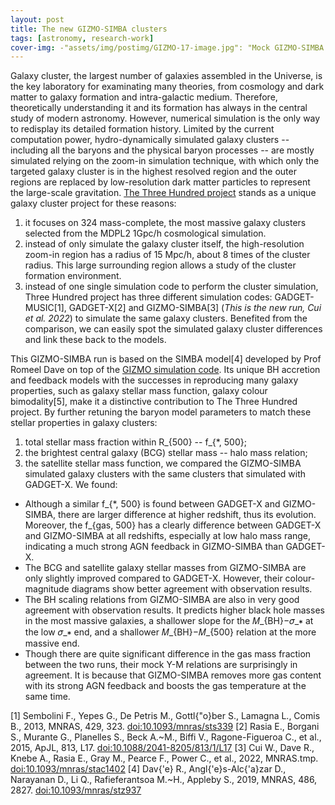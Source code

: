 ```yaml
---
layout: post
title: The new GIZMO-SIMBA clusters
tags: [astronomy, research-work]
cover-img: -"assets/img/postimg/GIZMO-17-image.jpg": "Mock GIZMO-SIMBA cluster"
---
```


Galaxy cluster, the largest number of galaxies assembled in the Universe, is the key laboratory for examinating many theories, from cosmology and dark matter to galaxy formation and intra-galactic medium. Therefore, theoretically understanding it and its formation has always in the central study of modern astronomy. However, numerical simulation is the only way to redisplay its detailed formation history. Limited by the current computation power, hydro-dynamically simulated galaxy clusters -- including all the baryons and the physical baryon processes -- are mostly simulated relying on the zoom-in simulation technique, with which only the targeted galaxy cluster is in the highest resolved region and the outer regions are replaced by low-resolution dark matter particles to represent the large-scale gravitation. [The Three Hundred project](https://the300-project.org) stands as a unique galaxy cluster project for these reasons:
1. it focuses on 324 mass-complete, the most massive galaxy clusters selected from the MDPL2 1Gpc/h cosmological simulation. 
2. instead of only simulate the galaxy cluster itself, the high-resolution zoom-in region has a radius of 15 Mpc/h, about 8 times of the cluster radius. This large surrounding region allows a study of the cluster formation environment.
3. instead of one single simulation code to perform the cluster simulation, Three Hundred project has three different simulation codes: GADGET-MUSIC[1], GADGET-X[2] and GIZMO-SIMBA[3] (*This is the new run, Cui et al. 2022*) to simulate the same galaxy clusters. Benefited from the comparison, we can easily spot the simulated galaxy cluster differences and link these back to the models.

This GIZMO-SIMBA run is based on the SIMBA model[4] developed by Prof Romeel Dave on top of the [GIZMO simulation code](http://www.tapir.caltech.edu/~phopkins/Site/GIZMO.html). Its unique BH accretion and feedback models with the successes in reproducing many galaxy properties, such as galaxy stellar mass function, galaxy colour bimodality[5], make it a distinctive contribution to The Three Hundred project. By further retuning the baryon model parameters to match these stellar properties in galaxy clusters: 
1. total stellar mass fraction within R_{500} -- f_{*, 500};
2. the brightest central galaxy (BCG) stellar mass -- halo mass relation;
3. the satellite stellar mass function,
we compared the GIZMO-SIMBA simulated galaxy clusters with the same clusters that simulated with GADGET-X. We found:
- Although a similar f_{*, 500} is found between GADGET-X and GIZMO-SIMBA, there are larger difference at higher redshift, thus its evolution. Moreover, the f_{gas, 500} has a clearly difference between GADGET-X and GIZMO-SIMBA at all redshifts, especially at low halo mass range, indicating a much strong AGN feedback in GIZMO-SIMBA than GADGET-X. 
- The BCG and satellite galaxy stellar masses from GIZMO-SIMBA are only slightly improved compared to GADGET-X. However, their colour-magnitude diagrams show better agreement with observation results.
- The BH scaling relations from GIZMO-SIMBA are also in very good agreement with observation results. It predicts higher black hole masses in the most massive galaxies, a shallower slope for the 𝑀_{BH}−𝜎_∗ at the low 𝜎_∗ end, and a shallower 𝑀_{BH}−𝑀_{500} relation at the more massive end.
- Though there are quite significant difference in the gas mass fraction between the two runs, their mock Y-M relations are surprisingly in agreement. It is because that GIZMO-SIMBA removes more gas content with its strong AGN feedback and boosts the gas temperature at the same time.


[1] Sembolini F., Yepes G., De Petris M., Gottl{\"o}ber S., Lamagna L., Comis B., 2013, MNRAS, 429, 323. [doi:10.1093/mnras/sts339](doi:10.1093/mnras/sts339)
[2] Rasia E., Borgani S., Murante G., Planelles S., Beck A.~M., Biffi V., Ragone-Figueroa C., et al., 2015, ApJL, 813, L17. [doi:10.1088/2041-8205/813/1/L17](doi:10.1088/2041-8205/813/1/L17)
[3] Cui W., Dave R., Knebe A., Rasia E., Gray M., Pearce F., Power C., et al., 2022, MNRAS.tmp. [doi:10.1093/mnras/stac1402](doi:10.1093/mnras/stac1402)
[4] Dav{\'e} R., Angl{\'e}s-Alc{\'a}zar D., Narayanan D., Li Q., Rafieferantsoa M.~H., Appleby S., 2019, MNRAS, 486, 2827. [doi:10.1093/mnras/stz937](doi:10.1093/mnras/stz937)